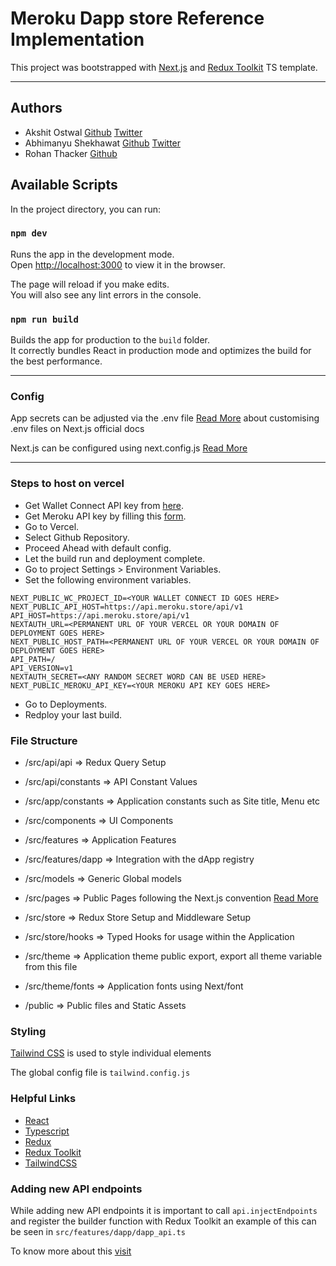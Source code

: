 # Meroku Dapp store Reference Implementation

This project was bootstrapped with [Next.js](https://nextjs.org/) and [Redux Toolkit](https://redux-toolkit.js.org/) TS template.

---

## Authors

-   Akshit Ostwal [Github](https://github.com/AkshitOstwal) [Twitter](https://twitter.com/Akshitostwal)
-   Abhimanyu Shekhawat [Github](https://github.com/abhimanyu121) [Twitter](https://twitter.com/sokkkkaaa)
-   Rohan Thacker [Github](https://github.com/rohanthacker)

## Available Scripts

In the project directory, you can run:

### `npm dev`

Runs the app in the development mode.\
Open [http://localhost:3000](http://localhost:3000) to view it in the browser.

The page will reload if you make edits.\
You will also see any lint errors in the console.

### `npm run build`

Builds the app for production to the `build` folder.\
It correctly bundles React in production mode and optimizes the build for the best performance.

---

### Config

App secrets can be adjusted via the .env file [Read More](https://nextjs.org/docs/pages/building-your-application/configuring/environment-variables) about customising
.env files on Next.js official docs

Next.js can be configured using next.config.js [Read More](https://nextjs.org/docs/pages/api-reference/next-config-js)

---

### Steps to host on vercel
-   Get Wallet Connect API key from [here](https://cloud.walletconnect.com/sign-in).
-   Get Meroku API key by filling this [form](https://form.jotform.com/231576486954067).
-   Go to Vercel.
-   Select Github Repository.
-   Proceed Ahead with default config.
-   Let the build run and deployment complete.
-   Go to project Settings > Environment Variables.
-   Set the following environment variables.
```
NEXT_PUBLIC_WC_PROJECT_ID=<YOUR WALLET CONNECT ID GOES HERE>
NEXT_PUBLIC_API_HOST=https://api.meroku.store/api/v1
API_HOST=https://api.meroku.store/api/v1
NEXTAUTH_URL=<PERMANENT URL OF YOUR VERCEL OR YOUR DOMAIN OF DEPLOYMENT GOES HERE>
NEXT_PUBLIC_HOST_PATH=<PERMANENT URL OF YOUR VERCEL OR YOUR DOMAIN OF DEPLOYMENT GOES HERE>
API_PATH=/
API_VERSION=v1
NEXTAUTH_SECRET=<ANY RANDOM SECRET WORD CAN BE USED HERE>
NEXT_PUBLIC_MEROKU_API_KEY=<YOUR MEROKU API KEY GOES HERE>
```
-   Go to Deployments.
-   Redploy your last build.

### File Structure

-   /src/api/api => Redux Query Setup
-   /src/api/constants => API Constant Values

-   /src/app/constants => Application constants such as Site title, Menu etc

-   /src/components => UI Components

-   /src/features => Application Features
-   /src/features/dapp => Integration with the dApp registry

-   /src/models => Generic Global models

-   /src/pages => Public Pages following the Next.js convention [Read More](https://nextjs.org/docs/getting-started/project-structure#pages-routing-conventions)

-   /src/store => Redux Store Setup and Middleware Setup
-   /src/store/hooks => Typed Hooks for usage within the Application

-   /src/theme => Application theme public export, export all theme variable from this file
-   /src/theme/fonts => Application fonts using Next/font

-   /public => Public files and Static Assets

### Styling

[Tailwind CSS](https://tailwindcss.com/docs/installation) is used to style individual elements

The global config file is `tailwind.config.js`

### Helpful Links

-   [React](https://react.dev/)
-   [Typescript](https://www.typescriptlang.org/)
-   [Redux](https://redux.js.org/)
-   [Redux Toolkit](https://redux-toolkit.js.org/)
-   [TailwindCSS](https://tailwindcss.com)

### Adding new API endpoints

While adding new API endpoints it is important to call `api.injectEndpoints` and register the builder function with
Redux Toolkit an example of this can be seen in `src/features/dapp/dapp_api.ts`

To know more about this [visit](https://redux-toolkit.js.org/rtk-query/usage/code-splitting)
